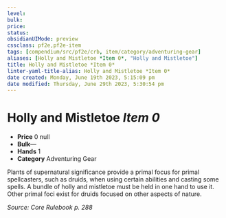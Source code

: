 ```yaml
---
level:
bulk:
price:
status:
obsidianUIMode: preview
cssclass: pf2e,pf2e-item
tags: [compendium/src/pf2e/crb, item/category/adventuring-gear]
aliases: [Holly and Mistletoe *Item 0*, "Holly and Mistletoe"]
title: Holly and Mistletoe *Item 0*
linter-yaml-title-alias: Holly and Mistletoe *Item 0*
date created: Monday, June 19th 2023, 5:15:09 pm
date modified: Thursday, June 29th 2023, 5:30:54 pm
---
```


# Holly and Mistletoe *Item 0*

- **Price** 0 null
- **Bulk**—
- **Hands** 1
- **Category** Adventuring Gear

Plants of supernatural significance provide a primal focus for primal spellcasters, such as druids, when using certain abilities and casting some spells. A bundle of holly and mistletoe must be held in one hand to use it. Other primal foci exist for druids focused on other aspects of nature.

*Source: Core Rulebook p. 288*
